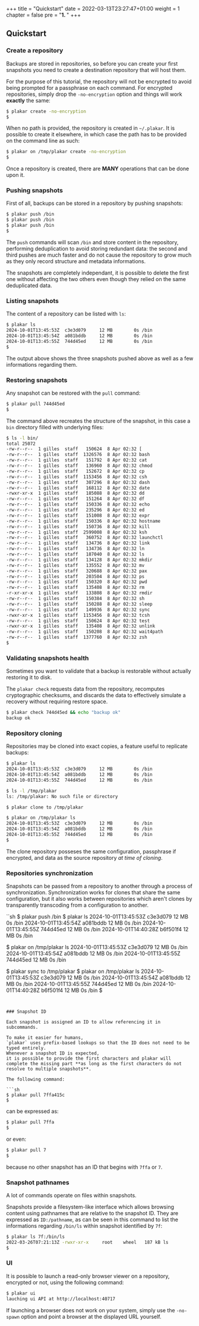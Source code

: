 +++
title = "Quickstart"
date = 2022-03-13T23:27:47+01:00
weight = 1
chapter = false
pre = "<b>1. </b>"
+++

## Quickstart

### Create a repository

Backups are stored in repositories,
so before you can create your first snapshots you need to create a destination repository that will host them.

For the purpose of this tutorial,
the repository will not be encrypted to avoid being prompted for a passphrase on each command.
For encrypted repositories,
simply drop the `-no-encryption` option and things will work **exactly** the same:

```sh
$ plakar create -no-encryption
$
```

When no path is provided,
the repository is created in `~/.plakar`.
It is possible to create it elsewhere,
in which case the path has to be provided on the command line as such:

```sh
$ plakar on /tmp/plakar create -no-encryption
$
```

Once a repository is created,
there are **MANY** operations that can be done upon it.


### Pushing snapshots

First of all,
backups can be stored in a repository by pushing snapshots:

```sh
$ plakar push /bin
$ plakar push /bin
$ plakar push /bin
$
```

The `push` commands will scan `/bin` and store content in the repository,
performing deduplication to avoid storing redundant data:
the second and third pushes are much faster and do not cause the repository to grow much as they only record structure and metadata informations.

The snapshots are completely independant,
it is possible to delete the first one without affecting the two others even though they relied on the same deduplicated data.


### Listing snapshots

The content of a repository can be listed with `ls`:

```sh
$ plakar ls       
2024-10-01T13:45:53Z  c3e3d079     12 MB        0s /bin
2024-10-01T13:45:54Z  a081bddb     12 MB        0s /bin
2024-10-01T13:45:55Z  744d45ed     12 MB        0s /bin
$
```

The output above shows the three snapshots pushed above as well as a few informations regarding them.


### Restoring snapshots

Any snapshot can be restored with the `pull` command:

```sh
$ plakar pull 744d45ed
$
```

The command above recreates the structure of the snapshot,
in this case a `bin` directory filled with underlying files:

```sh
$ ls -l bin/
total 25072
-rw-r--r--  1 gilles  staff   150624  8 Apr 02:32 [
-rw-r--r--  1 gilles  staff  1326576  8 Apr 02:32 bash
-rw-r--r--  1 gilles  staff   151792  8 Apr 02:32 cat
-rw-r--r--  1 gilles  staff   136960  8 Apr 02:32 chmod
-rw-r--r--  1 gilles  staff   152672  8 Apr 02:32 cp
-rw-r--r--  1 gilles  staff  1153456  8 Apr 02:32 csh
-rw-r--r--  1 gilles  staff   307296  8 Apr 02:32 dash
-rw-r--r--  1 gilles  staff   168112  8 Apr 02:32 date
-rwxr-xr-x  1 gilles  staff   185088  8 Apr 02:32 dd
-rw-r--r--  1 gilles  staff   151264  8 Apr 02:32 df
-rw-r--r--  1 gilles  staff   150336  8 Apr 02:32 echo
-rw-r--r--  1 gilles  staff   235296  8 Apr 02:32 ed
-rw-r--r--  1 gilles  staff   151008  8 Apr 02:32 expr
-rw-r--r--  1 gilles  staff   150336  8 Apr 02:32 hostname
-rw-r--r--  1 gilles  staff   150736  8 Apr 02:32 kill
-rw-r--r--  1 gilles  staff  2599008  8 Apr 02:32 ksh
-rw-r--r--  1 gilles  staff   360752  8 Apr 02:32 launchctl
-rw-r--r--  1 gilles  staff   134736  8 Apr 02:32 link
-rw-r--r--  1 gilles  staff   134736  8 Apr 02:32 ln
-rw-r--r--  1 gilles  staff   187040  8 Apr 02:32 ls
-rw-r--r--  1 gilles  staff   134128  8 Apr 02:32 mkdir
-rw-r--r--  1 gilles  staff   135552  8 Apr 02:32 mv
-rw-r--r--  1 gilles  staff   320688  8 Apr 02:32 pax
-rw-r--r--  1 gilles  staff   203504  8 Apr 02:32 ps
-rw-r--r--  1 gilles  staff   150320  8 Apr 02:32 pwd
-rw-r--r--  1 gilles  staff   135408  8 Apr 02:32 rm
-r-xr-xr-x  1 gilles  staff   133808  8 Apr 02:32 rmdir
-rw-r--r--  1 gilles  staff   150384  8 Apr 02:32 sh
-rw-r--r--  1 gilles  staff   150288  8 Apr 02:32 sleep
-rw-r--r--  1 gilles  staff   149936  8 Apr 02:32 sync
-rwxr-xr-x  1 gilles  staff  1153456  8 Apr 02:32 tcsh
-rw-r--r--  1 gilles  staff   150624  8 Apr 02:32 test
-rwxr-xr-x  1 gilles  staff   135408  8 Apr 02:32 unlink
-rw-r--r--  1 gilles  staff   150208  8 Apr 02:32 wait4path
-rw-r--r--  1 gilles  staff  1377760  8 Apr 02:32 zsh
$
```


### Validating snapshots health

Sometimes you want to validate that a backup is restorable without actually restoring it to disk.

The `plakar check` requests data from the repository,
recomputes cryptographic checksums,
and discards the data to effectively simulate a recovery without requiring restore space.

```sh
$ plakar check 744d45ed && echo "backup ok"
backup ok
```


### Repository cloning

Repositories may be cloned into exact copies,
a feature useful to replicate backups:

```sh
$ plakar ls
2024-10-01T13:45:53Z  c3e3d079     12 MB        0s /bin
2024-10-01T13:45:54Z  a081bddb     12 MB        0s /bin
2024-10-01T13:45:55Z  744d45ed     12 MB        0s /bin

$ ls -l /tmp/plakar
ls: /tmp/plakar: No such file or directory

$ plakar clone to /tmp/plakar

$ plakar on /tmp/plakar ls
2024-10-01T13:45:53Z  c3e3d079     12 MB        0s /bin
2024-10-01T13:45:54Z  a081bddb     12 MB        0s /bin
2024-10-01T13:45:55Z  744d45ed     12 MB        0s /bin
$
```

The clone repository posseses the same configuration,
passphrase if encrypted,
and data as the source repository *at time of cloning*.



### Repositories synchronization

Snapshots can be passed from a repository to another through a process of synchronization.
Synchronization works for clones that share the same configuration,
but it also works between repositories which aren't clones by transparently transcoding from a configuration to another.

``sh
$ plakar push /bin
$ plakar ls
2024-10-01T13:45:53Z  c3e3d079     12 MB        0s /bin
2024-10-01T13:45:54Z  a081bddb     12 MB        0s /bin
2024-10-01T13:45:55Z  744d45ed     12 MB        0s /bin
2024-10-01T14:40:28Z  b6f501f4     12 MB        0s /bin

$ plakar on /tmp/plakar ls
2024-10-01T13:45:53Z  c3e3d079     12 MB        0s /bin
2024-10-01T13:45:54Z  a081bddb     12 MB        0s /bin
2024-10-01T13:45:55Z  744d45ed     12 MB        0s /bin

$ plakar sync to /tmp/plakar
$ plakar on /tmp/plakar ls
2024-10-01T13:45:53Z  c3e3d079     12 MB        0s /bin
2024-10-01T13:45:54Z  a081bddb     12 MB        0s /bin
2024-10-01T13:45:55Z  744d45ed     12 MB        0s /bin
2024-10-01T14:40:28Z  b6f501f4     12 MB        0s /bin
$ 
```


### Snapshot ID

Each snapshot is assigned an ID to allow referencing it in subcommands.

To make it easier for humans,
`plakar` uses prefix-based lookups so that the ID does not need to be typed entirely.
Whenever a snapshot ID is expected,
it is possible to provide the first characters and plakar will complete the missing part **as long as the first characters do not resolve to multiple snapshots**.

The following command:

```sh
$ plakar pull 7ffa415c
$
```

can be expressed as:

```sh
$ plakar pull 7ffa
$
```

or even:

```sh
$ plakar pull 7
$
```

because no other snapshot has an ID that begins with `7ffa` or `7`.


### Snapshot pathnames

A lot of commands operate on files within snapshots.

Snapshots provide a filesystem-like interface which allows browsing content using pathnames that are relative to the snapshot ID.
They are expressed as `ID:/pathname`,
as can be seen in this command to list the informations regarding `/bin/ls` within snapshot identified by `7f`:

```sh
$ plakar ls 7f:/bin/ls
2022-03-26T07:21:13Z -rwxr-xr-x     root    wheel   187 kB ls
$
```


### UI

It is possible to launch a read-only browser viewer on a repository,
encrypted or not,
using the following command:

```sh
$ plakar ui
lauching ui API at http://localhost:40717
```

If launching a browser does not work on your system,
simply use the `-no-spawn` option and point a browser at the displayed URL yourself.
